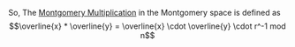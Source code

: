 So, The [Montgomery Multiplication](https://en.algorithmica.org/hpc/number-theory/montgomery/) in the Montgomery space is defined as
$$\overline{x} * \overline{y} = \overline{x} \cdot \overline{y} \cdot r^-1 mod n$$


